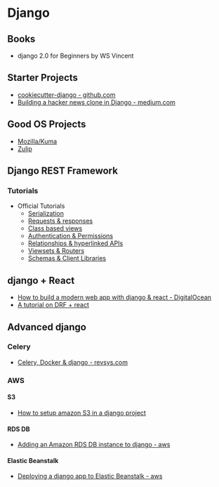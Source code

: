 # Django

## Books

* django 2.0 for Beginners by WS Vincent

## Starter Projects

* [cookiecutter-django - github.com](https://github.com/pydanny/cookiecutter-django)
* [Building a hacker news clone in Django - medium.com](https://medium.com/@danieldng/a-little-hacker-news-in-django-part-1-f12aa81dc25d)

## Good OS Projects

* [Mozilla/Kuma](https://github.com/mozilla/kuma)
* [Zulip](https://github.com/zulip/zulip)

## Django REST Framework

### Tutorials

* Official Tutorials
  * [Serialization](https://www.django-rest-framework.org/tutorial/1-serialization/)
  * [Requests & responses](https://www.django-rest-framework.org/tutorial/2-requests-and-responses/)
  * [Class based views](https://www.django-rest-framework.org/tutorial/3-class-based-views/)
  * [Authentication & Permissions](https://www.django-rest-framework.org/tutorial/4-authentication-and-permissions/)
  * [Relationships & hyperlinked APIs](https://www.django-rest-framework.org/tutorial/5-relationships-and-hyperlinked-apis/)
  * [Viewsets & Routers](https://www.django-rest-framework.org/tutorial/6-viewsets-and-routers/)
  * [Schemas & Client Libraries](https://www.django-rest-framework.org/tutorial/7-schemas-and-client-libraries/)

## django + React

* [How to build a modern web app with django & react - DigitalOcean](https://www.digitalocean.com/community/tutorials/how-to-build-a-modern-web-application-to-manage-customer-information-with-django-and-react-on-ubuntu-18-04)
* [A tutorial on DRF + react](https://www.valentinog.com/blog/drf/)

## Advanced django

### Celery

* [Celery, Docker & django - revsys.com](https://www.revsys.com/tidbits/celery-and-django-and-docker-oh-my/)

### AWS

#### S3

* [How to setup amazon S3 in a django project](https://simpleisbetterthancomplex.com/tutorial/2017/08/01/how-to-setup-amazon-s3-in-a-django-project.html)

#### RDS DB

* [Adding an Amazon RDS DB instance to django - aws](https://docs.aws.amazon.com/elasticbeanstalk/latest/dg/create-deploy-python-rds.html)

#### Elastic Beanstalk

* [Deploying a django app to Elastic Beanstalk - aws](https://docs.aws.amazon.com/elasticbeanstalk/latest/dg/create-deploy-python-django.html)
